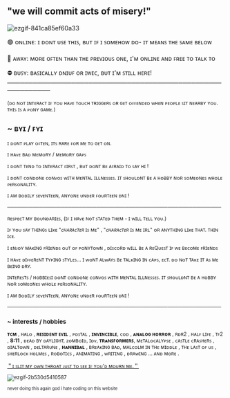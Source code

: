 ## "we will commit acts of misery!"

<!--
**dmlitionlvrs/dmlitionlvrs** is a ✨ _special_ ✨ repository because its README.md (this file) appears on your GitHub profile.
-->

![ezgif-841ca85ef60a33](https://github.com/user-attachments/assets/db60bf59-629a-44c5-9bd8-17c98eeeeb3d)


🟢 ᴏɴʟɪɴᴇ: ɪ ᴅᴏɴᴛ ᴜꜱᴇ ᴛʜɪꜱ, ʙᴜᴛ ɪꜰ ɪ ꜱᴏᴍᴇʜᴏᴡ ᴅᴏ- ɪᴛ ᴍᴇᴀɴꜱ ᴛʜᴇ ꜱᴀᴍᴇ ʙᴇʟᴏᴡ

🌙 ᴀᴡᴀʏ: ᴍᴏʀᴇ ᴏꜰᴛᴇɴ ᴛʜᴀɴ ᴛʜᴇ ᴘʀᴇᴠɪᴏᴜꜱ ᴏɴᴇ, ɪ'ᴍ ᴏɴʟɪɴᴇ ᴀɴᴅ ꜰʀᴇᴇ ᴛᴏ ᴛᴀʟᴋ ᴛᴏ

⛔ ʙᴜꜱʏ: ʙᴀꜱɪᴄᴀʟʟʏ ᴅɴɪᴜꜰ ᴏʀ ɪᴡᴇᴄ, ʙᴜᴛ ɪ'ᴍ ꜱᴛɪʟʟ ʜᴇʀᴇ!
────────────────────────────────────────────────────────────

<small>(ᴅᴏ ɴᴏᴛ ɪɴᴛᴇʀᴀᴄᴛ ɪꜰ ʏᴏᴜ ʜᴀᴠᴇ ᴛᴏᴜᴄʜ ᴛʀɪɢɢᴇʀꜱ ᴏʀ ɢᴇᴛ ᴏꜰꜰᴇɴᴅᴇᴅ ᴡʜᴇɴ ᴘᴇᴏᴘʟᴇ ꜱɪᴛ ɴᴇᴀʀʙʏ ʏᴏᴜ. ᴛʜɪꜱ ɪꜱ ᴀ ᴘᴏɴʏ ɢᴀᴍᴇ.)

## ~ ʙʏɪ / ꜰʏɪ

ɪ ᴅᴏɴᴛ ᴘʟᴀʏ ᴏꜰᴛᴇɴ, ɪᴛꜱ ʀᴀʀᴇ ꜰᴏʀ ᴍᴇ ᴛᴏ ɢᴇᴛ ᴏɴ.

ɪ ʜᴀᴠᴇ ʙᴀᴅ ᴍᴇᴍᴏʀʏ / ᴍᴇᴍᴏʀʏ ɢᴀᴘꜱ

ɪ ᴅᴏɴᴛ ᴛᴇɴᴅ ᴛᴏ ɪɴᴛᴇʀᴀᴄᴛ ꜰɪʀꜱᴛ , ʙᴜᴛ ᴅᴏɴᴛ ʙᴇ ᴀꜰʀᴀɪᴅ ᴛᴏ ꜱᴀʏ ʜɪ !

ɪ ᴅᴏɴᴛ ᴄᴏɴᴅᴏɴᴇ ᴄᴏɴᴠᴏꜱ ᴡɪᴛʜ ᴍᴇɴᴛᴀʟ ɪʟʟɴᴇꜱꜱᴇꜱ. ɪᴛ ꜱʜᴏᴜʟᴅɴᴛ ʙᴇ ᴀ ʜᴏʙʙʏ ɴᴏʀ ꜱᴏᴍᴇᴏɴᴇꜱ ᴡʜᴏʟᴇ ᴘᴇʀꜱᴏɴᴀʟɪᴛʏ.

ɪ ᴀᴍ ʙᴏᴅɪʟʏ ꜱᴇᴠᴇɴᴛᴇᴇɴ, ᴀɴʏᴏɴᴇ ᴜɴᴅᴇʀ ꜰᴏᴜʀᴛᴇᴇɴ ᴅɴɪ !

────────────────────────────────────────────────────────────

ʀᴇꜱᴘᴇᴄᴛ ᴍʏ ʙᴏᴜɴᴅᴀʀɪᴇꜱ, (ɪꜰ ɪ ʜᴀᴠᴇ ɴᴏᴛ ꜱᴛᴀᴛᴇᴅ ᴛʜᴇᴍ - ɪ ᴡɪʟʟ ᴛᴇʟʟ ʏᴏᴜ.)

ɪꜰ ʏᴏᴜ ꜱᴀʏ ᴛʜɪɴɢꜱ ʟɪᴋᴇ "*ᴄʜᴀʀᴀᴄᴛᴇʀ* ɪꜱ ᴍᴇ" , "*ᴄʜᴀʀᴀᴄᴛᴇʀ* ɪꜱ ᴍᴇ ɪʀʟ" ᴏʀ ᴀɴʏᴛʜɪɴɢ ʟɪᴋᴇ ᴛʜᴀᴛ. ᴛʜɪɴ ɪᴄᴇ.

ɪ ᴇɴᴊᴏʏ ᴍᴀᴋɪɴɢ ꜰʀɪᴇɴᴅꜱ ᴏᴜᴛ ᴏꜰ ᴘᴏɴʏᴛᴏᴡɴ , ᴅɪꜱᴄᴏʀᴅ ᴡɪʟʟ ʙᴇ ᴀ ʀᴇQᴜᴇꜱᴛ ɪꜰ ᴡᴇ ʙᴇᴄᴏᴍᴇ ꜰʀɪᴇɴᴅꜱ

ɪ ʜᴀᴠᴇ ᴅɪꜰꜰᴇʀᴇɴᴛ ᴛʏᴘɪɴɢ ꜱᴛʏʟᴇꜱ... ɪ ᴡᴏɴᴛ ᴀʟᴡᴀʏꜱ ʙᴇ ᴛᴀʟᴋɪɴɢ ɪɴ ᴄᴀᴘꜱ, ᴇᴄᴛ. ᴅᴏ ɴᴏᴛ ᴛᴀᴋᴇ ɪᴛ ᴀꜱ ᴍᴇ ʙᴇɪɴɢ ᴅʀʏ.

ɪɴᴛᴇʀᴇꜱᴛꜱ / ʜᴏʙʙɪᴇꜱɪ ᴅᴏɴᴛ ᴄᴏɴᴅᴏɴᴇ ᴄᴏɴᴠᴏꜱ ᴡɪᴛʜ ᴍᴇɴᴛᴀʟ ɪʟʟɴᴇꜱꜱᴇꜱ. ɪᴛ ꜱʜᴏᴜʟᴅɴᴛ ʙᴇ ᴀ ʜᴏʙʙʏ ɴᴏʀ ꜱᴏᴍᴇᴏɴᴇꜱ ᴡʜᴏʟᴇ ᴘᴇʀꜱᴏɴᴀʟɪᴛʏ.

ɪ ᴀᴍ ʙᴏᴅɪʟʏ ꜱᴇᴠᴇɴᴛᴇᴇɴ, ᴀɴʏᴏɴᴇ ᴜɴᴅᴇʀ ꜰᴏᴜʀᴛᴇᴇɴ ᴅɴɪ !

────────────────────────────────────────────────────────────

### ~ interests / hobbies

__ᴛᴄᴍ__ , ʜᴀʟᴏ , __ʀᴇꜱɪᴅᴇɴᴛ ᴇᴠɪʟ__ , ᴘᴏꜱᴛᴀʟ , __ɪɴᴠɪɴᴄɪʙʟᴇ__, ᴄᴏᴅ , __ᴀɴᴀʟᴏɢ ʜᴏʀʀᴏʀ__ , ʀᴅʀ2 , ʜᴀʟꜰ ʟɪꜰᴇ , ᴛꜰ2 , __8:11__ , ᴅᴇᴀᴅ ʙʏ ᴅᴀʏʟɪɢʜᴛ, ᴢᴏᴍʙᴏɪᴅ, ɪᴅᴠ, __ᴛʀᴀɴꜱꜰᴏʀᴍᴇʀꜱ__, ᴍᴇᴛᴀʟᴏᴄᴀʟʏᴘꜱᴇ , ᴄᴀꜱᴛʟᴇ ᴄʀᴀꜱʜᴇʀꜱ , ᴅɪᴀʟᴛᴏᴡɴ , ᴅᴇʟᴛᴀʀᴜɴᴇ , __ʜᴀɴɴɪʙᴀʟ__ , ʙʀᴇᴀᴋɪɴɢ ʙᴀᴅ, ᴍᴀʟᴄᴏʟᴍ ɪɴ ᴛʜᴇ ᴍɪᴅᴅʟᴇ , ᴛʜᴇ ʟᴀꜱᴛ ᴏꜰ ᴜꜱ , ꜱʜᴇʀʟᴏᴄᴋ ʜᴏʟᴍᴇꜱ , ʀᴏʙᴏᴛɪᴄꜱ , ᴀɴɪᴍᴀᴛɪɴɢ , ᴡʀɪᴛɪɴɢ , ᴅʀᴀᴡɪɴɢ ... ᴀɴᴅ ᴍᴏʀᴇ .


[＂ɪ ꜱʟɪᴛ ᴍʏ ᴏᴡɴ ᴛʜʀᴏᴀᴛ ᴊᴜꜱᴛ ᴛᴏ ꜱᴇᴇ ɪꜰ ʏᴏᴜ'ᴅ ᴍᴏᴜʀɴ ᴍᴇ․＂](https://youtu.be/AhaISeg6zpE?si=6w6prSKHf4pqxrkJ)

![ezgif-2b530d5410587](https://media.discordapp.net/attachments/1194907856084934676/1358191837419929620/ezgif-2b4f7fc88b5820.gif?ex=67f2f238&is=67f1a0b8&hm=34ed857e28bd1d77cbd62adc3ccb880f5fe6ddbf3958d066b4af004952876f36&=)

<sub>never doing this again god i hate coding on this website</sub>
